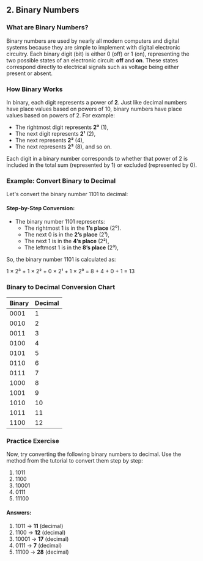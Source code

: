 ## 2. Binary Numbers

### What are Binary Numbers?
Binary numbers are used by nearly all modern computers and digital systems because they are simple to implement with digital electronic circuitry. Each binary digit (bit) is either 0 (off) or 1 (on), representing the two possible states of an electronic circuit: **off** and **on**. These states correspond directly to electrical signals such as voltage being either present or absent.

### How Binary Works
In binary, each digit represents a power of **2**. Just like decimal numbers have place values based on powers of 10, binary numbers have place values based on powers of 2. For example:

- The rightmost digit represents **2⁰** (1),
- The next digit represents **2¹** (2),
- The next represents **2²** (4),
- The next represents **2³** (8), and so on.

Each digit in a binary number corresponds to whether that power of 2 is included in the total sum (represented by 1) or excluded (represented by 0).

### Example: Convert Binary to Decimal

Let's convert the binary number 1101 to decimal:

#### Step-by-Step Conversion:
- The binary number 1101 represents:
  - The rightmost 1 is in the **1’s place** (2⁰).
  - The next 0 is in the **2’s place** (2¹),
  - The next 1 is in the **4’s place** (2²),
  - The leftmost 1 is in the **8’s place** (2³),

So, the binary number 1101 is calculated as:

1 × 2³ + 1 × 2² + 0 × 2¹ + 1 × 2⁰
= 8 + 4 + 0 + 1
= 13 

### Binary to Decimal Conversion Chart

| Binary | Decimal |
|--------|---------|
|  0001  |   1     |
|  0010  |   2     |
|  0011  |   3     |
|  0100  |   4     |
|  0101  |   5     |
|  0110  |   6     |
|  0111  |   7     |
|  1000  |   8     |
|  1001  |   9     |
|  1010  |   10    |
|  1011  |   11    |
|  1100  |   12    |


### Practice Exercise

Now, try converting the following binary numbers to decimal. Use the method from the tutorial to convert them step by step:

1. 1011
2. 1100
3. 10001
4. 0111
5. 11100








#### Answers:
1. 1011 → **11** (decimal)
2. 1100 → **12** (decimal)
3. 10001 → **17** (decimal)
4. 0111 → **7** (decimal)
5. 11100 → **28** (decimal)

